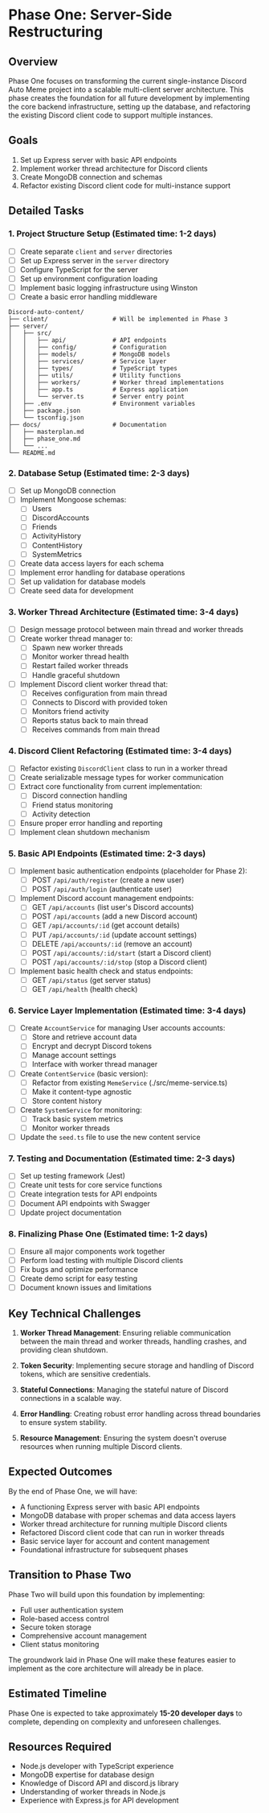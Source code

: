 # Phase One: Server-Side Restructuring

## Overview

Phase One focuses on transforming the current single-instance Discord Auto Meme project into a scalable multi-client server architecture. This phase creates the foundation for all future development by implementing the core backend infrastructure, setting up the database, and refactoring the existing Discord client code to support multiple instances.

## Goals

1. Set up Express server with basic API endpoints
2. Implement worker thread architecture for Discord clients
3. Create MongoDB connection and schemas
4. Refactor existing Discord client code for multi-instance support

## Detailed Tasks

### 1. Project Structure Setup (Estimated time: 1-2 days)

- [ ] Create separate `client` and `server` directories
- [ ] Set up Express server in the `server` directory
- [ ] Configure TypeScript for the server
- [ ] Set up environment configuration loading
- [ ] Implement basic logging infrastructure using Winston
- [ ] Create a basic error handling middleware

```
Discord-auto-content/
├── client/                  # Will be implemented in Phase 3
├── server/
│   ├── src/
│   │   ├── api/             # API endpoints
│   │   ├── config/          # Configuration
│   │   ├── models/          # MongoDB models
│   │   ├── services/        # Service layer
│   │   ├── types/           # TypeScript types
│   │   ├── utils/           # Utility functions
│   │   ├── workers/         # Worker thread implementations
│   │   ├── app.ts           # Express application
│   │   └── server.ts        # Server entry point
│   ├── .env                 # Environment variables
│   ├── package.json
│   └── tsconfig.json
├── docs/                    # Documentation
│   ├── masterplan.md
│   ├── phase_one.md
│   └── ...
└── README.md
```

### 2. Database Setup (Estimated time: 2-3 days)

- [ ] Set up MongoDB connection
- [ ] Implement Mongoose schemas:
  - [ ] Users
  - [ ] DiscordAccounts
  - [ ] Friends
  - [ ] ActivityHistory
  - [ ] ContentHistory
  - [ ] SystemMetrics
- [ ] Create data access layers for each schema
- [ ] Implement error handling for database operations
- [ ] Set up validation for database models
- [ ] Create seed data for development

### 3. Worker Thread Architecture (Estimated time: 3-4 days)

- [ ] Design message protocol between main thread and worker threads
- [ ] Create worker thread manager to:
  - [ ] Spawn new worker threads
  - [ ] Monitor worker thread health
  - [ ] Restart failed worker threads
  - [ ] Handle graceful shutdown
- [ ] Implement Discord client worker thread that:
  - [ ] Receives configuration from main thread
  - [ ] Connects to Discord with provided token
  - [ ] Monitors friend activity
  - [ ] Reports status back to main thread
  - [ ] Receives commands from main thread

### 4. Discord Client Refactoring (Estimated time: 3-4 days)

- [ ] Refactor existing `DiscordClient` class to run in a worker thread
- [ ] Create serializable message types for worker communication
- [ ] Extract core functionality from current implementation:
  - [ ] Discord connection handling
  - [ ] Friend status monitoring
  - [ ] Activity detection
- [ ] Ensure proper error handling and reporting
- [ ] Implement clean shutdown mechanism

### 5. Basic API Endpoints (Estimated time: 2-3 days)

- [ ] Implement basic authentication endpoints (placeholder for Phase 2):
  - [ ] POST `/api/auth/register` (create a new user)
  - [ ] POST `/api/auth/login` (authenticate user)
- [ ] Implement Discord account management endpoints:
  - [ ] GET `/api/accounts` (list user's Discord accounts)
  - [ ] POST `/api/accounts` (add a new Discord account)
  - [ ] GET `/api/accounts/:id` (get account details)
  - [ ] PUT `/api/accounts/:id` (update account settings)
  - [ ] DELETE `/api/accounts/:id` (remove an account)
  - [ ] POST `/api/accounts/:id/start` (start a Discord client)
  - [ ] POST `/api/accounts/:id/stop` (stop a Discord client)
- [ ] Implement basic health check and status endpoints:
  - [ ] GET `/api/status` (get server status)
  - [ ] GET `/api/health` (health check)

### 6. Service Layer Implementation (Estimated time: 3-4 days)

- [ ] Create `AccountService` for managing User accounts accounts:
  - [ ] Store and retrieve account data
  - [ ] Encrypt and decrypt Discord tokens
  - [ ] Manage account settings
  - [ ] Interface with worker thread manager
- [ ] Create `ContentService` (basic version):
  - [ ] Refactor from existing `MemeService` (./src/meme-service.ts)
  - [ ] Make it content-type agnostic
  - [ ] Store content history
- [ ] Create `SystemService` for monitoring:
  - [ ] Track basic system metrics
  - [ ] Monitor worker threads
- [ ] Update the `seed.ts` file to use the new content service

### 7. Testing and Documentation (Estimated time: 2-3 days)

- [ ] Set up testing framework (Jest)
- [ ] Create unit tests for core service functions
- [ ] Create integration tests for API endpoints
- [ ] Document API endpoints with Swagger
- [ ] Update project documentation

### 8. Finalizing Phase One (Estimated time: 1-2 days)

- [ ] Ensure all major components work together
- [ ] Perform load testing with multiple Discord clients
- [ ] Fix bugs and optimize performance
- [ ] Create demo script for easy testing
- [ ] Document known issues and limitations

## Key Technical Challenges

1. **Worker Thread Management**: Ensuring reliable communication between the main thread and worker threads, handling crashes, and providing clean shutdown.

2. **Token Security**: Implementing secure storage and handling of Discord tokens, which are sensitive credentials.

3. **Stateful Connections**: Managing the stateful nature of Discord connections in a scalable way.

4. **Error Handling**: Creating robust error handling across thread boundaries to ensure system stability.

5. **Resource Management**: Ensuring the system doesn't overuse resources when running multiple Discord clients.

## Expected Outcomes

By the end of Phase One, we will have:

- A functioning Express server with basic API endpoints
- MongoDB database with proper schemas and data access layers
- Worker thread architecture for running multiple Discord clients
- Refactored Discord client code that can run in worker threads
- Basic service layer for account and content management
- Foundational infrastructure for subsequent phases

## Transition to Phase Two

Phase Two will build upon this foundation by implementing:

- Full user authentication system
- Role-based access control
- Secure token storage
- Comprehensive account management
- Client status monitoring

The groundwork laid in Phase One will make these features easier to implement as the core architecture will already be in place.

## Estimated Timeline

Phase One is expected to take approximately **15-20 developer days** to complete, depending on complexity and unforeseen challenges.

## Resources Required

- Node.js developer with TypeScript experience
- MongoDB expertise for database design
- Knowledge of Discord API and discord.js library
- Understanding of worker threads in Node.js
- Experience with Express.js for API development
